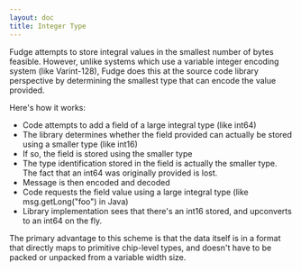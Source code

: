 ```yaml
---
layout: doc
title: Integer Type
---
```


Fudge attempts to store integral values in the smallest number of bytes feasible. However, unlike systems which 
use a variable integer encoding system (like Varint-128), Fudge does this at the source code library 
perspective by determining the smallest type that can encode the value provided.

Here's how it works:

* Code attempts to add a field of a large integral type (like int64)
* The library determines whether the field provided can actually be stored using a smaller type (like int16)
* If so, the field is stored using the smaller type
* The type identification stored in the field is actually the smaller type. The fact that an int64 was originally provided is lost.
* Message is then encoded and decoded
* Code requests the field value using a large integral type (like msg.getLong("foo") in Java)
* Library implementation sees that there's an int16 stored, and upconverts to an int64 on the fly.

The primary advantage to this scheme is that the data itself is in a format that directly maps to primitive
chip-level types, and doesn't have to be packed or unpacked from a variable width size.

